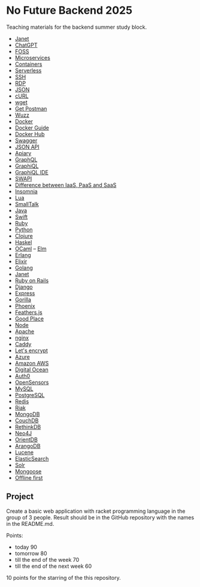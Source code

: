 # No Future Backend 2025
Teaching materials for the backend summer study block.

- [Janet](https://janet-lang.org/)
- [ChatGPT](https://chat.openai.com/)
- [FOSS](https://xkcd.com/2347/)
- [Microservices](https://en.wikipedia.org/wiki/Microservices)
- [Containers](https://en.wikipedia.org/wiki/Operating-system-level_virtualization)
- [Serverless](https://en.wikipedia.org/wiki/Serverless_computing)
- [SSH](https://en.wikipedia.org/wiki/Secure_Shell)
- [RDP](https://msdn.microsoft.com/en-us/library/aa383015(v=vs.85).aspx)
- [JSON](https://en.wikipedia.org/wiki/JSON)
- [cURL](https://curl.haxx.se)
- [wget](https://www.gnu.org/software/wget/)
- [Get Postman](https://www.getpostman.com/)
- [Wuzz](https://github.com/asciimoo/wuzz) 
- [Docker](https://www.docker.com/)
- [Docker Guide](https://dev.to/drminnaar/docker-guide---part-1--57c8)
- [Docker Hub](https://hub.docker.com/)
- [Swagger](http://swagger.io)
- [JSON API](http://jsonapi.org)
- [Apiary](http://apiary.io)
- [GraphQL](https://github.com/graphql)
- [GraphiQL](https://github.com/graphql/graphiql)
- [GraphiQL IDE](http://graphql.org/swapi-graphql)
- [SWAPI](https://swapi.co/)
- [Difference between IaaS, PaaS and SaaS](http://www.bmc.com/blogs/saas-vs-paas-vs-iaas-whats-the-difference-and-how-to-choose/)
- [Insomnia](https://insomnia.rest)
- [Lua](https://www.lua.org/)
- [SmallTalk](https://en.wikipedia.org/wiki/Smalltalk)
- [Java](https://www.oracle.com/java/index.html)
- [Swift](https://swift.org)
- [Ruby](https://www.ruby-lang.org/en/)
- [Python](https://www.python.org)
- [Clojure](https://clojure.org)
- [Haskel](https://haskell-lang.org)
- [OCaml](https://ocaml.org)
– [Elm](http://elm-lang.org)
- [Erlang](https://www.erlang.org)
- [Elixir](https://elixir-lang.org)
- [Golang](https://golang.org)
- [Janet](http://janet-lang.org)
- [Ruby on Rails](http://rubyonrails.org)
- [Django](https://www.djangoproject.com)
- [Express](https://expressjs.com/)
- [Gorilla](https://www.gorillatoolkit.org/)
- [Phoenix](https://www.phoenixframework.org/)
- [Feathers.js](http://feathersjs.com)
- [Good Place](https://good-place.org/)
- [Node](https://nodejs.org/en/)
- [Apache](https://httpd.apache.org/)
- [nginx](https://nginx.org/en/)
- [Caddy](https://caddyserver.com/)
- [Let's encrypt](https://letsencrypt.org/)
- [Azure](https://azure.microsoft.com/en-us/)
- [Amazon AWS](https://aws.amazon.com/)
- [Digital Ocean](https://www.digitalocean.com/)
- [Auth0](https://auth0.com)
- [OpenSensors](https://www.opensensors.io)
- [MySQL](https://www.mysql.com)
- [PostgreSQL](https://www.postgresql.org)
- [Redis](https://redis.io/)
- [Riak](http://basho.com/products/riak-kv/)
- [MongoDB](https://www.mongodb.com)
- [CouchDB](https://couchdb.apache.org)
- [RethinkDB](https://rethinkdb.com)
- [Neo4J](https://neo4j.com)
- [OrientDB](https://orientdb.com/)
- [ArangoDB](https://www.arangodb.com)
- [Lucene](https://lucene.apache.org)
- [ElasticSearch](https://www.elastic.co)
- [Solr](https://lucene.apache.org/solr/)
- [Mongoose](http://mongoosejs.com)
- [Offline first](https://www.infoq.com/presentations/offline-first-apps/)

## Project

Create a basic web application with racket programming language in the group of 3 people. Result should be in the GitHub repository with the names in the README.md. 

Points:

- today 90
- tomorrow 80
- till the end of the week 70
- till the end of the next week 60

10 points for the starring of the this repository.
